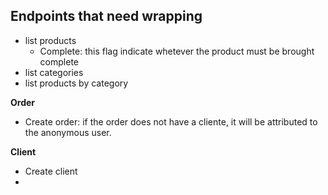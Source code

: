 ## Endpoints that need wrapping

- list products
  - Complete: this flag indicate whetever the product must be brought complete
- list categories
- list products by category

**Order**

- Create order:
  if the order does not have a cliente, it will be attributed to the anonymous user.

**Client**

- Create client
- 
